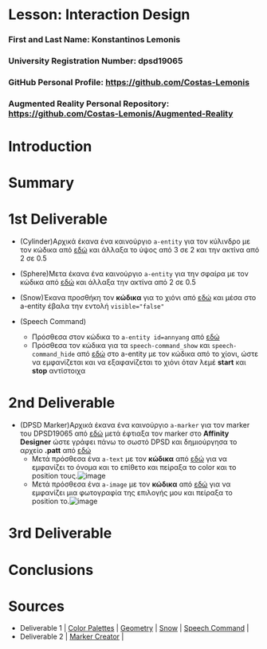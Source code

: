 # Lesson: Interaction Design

### First and Last Name: Konstantinos Lemonis
### University Registration Number: dpsd19065
### GitHub Personal Profile: https://github.com/Costas-Lemonis
### Augmented Reality Personal Repository: https://github.com/Costas-Lemonis/Augmented-Reality

# Introduction

# Summary


# 1st Deliverable
- (Cylinder)Αρχικά έκανα ένα καινούργιο `a-entity` για τον κύλινδρο με τον κώδικα από [εδώ](https://aframe.io/docs/1.3.0/components/geometry.html#cylinder) και άλλαξα το ύψος από 3 σε 2 και την ακτίνα από 2 σε 0.5

- (Sphere)Μετα έκανα ένα καινούργιο `a-entity` για την σφαίρα με τον κώδικα από [εδώ](https://aframe.io/docs/1.3.0/components/geometry.html#cylinder) και άλλαξα την ακτίνα από 2 σε 0.5

- (Snow)Έκανα προσθήκη τον **κώδικα** για το χιόνι από [εδώ](https://www.npmjs.com/package/aframe-particle-system-component) και μέσα στο a-entity έβαλα την εντολή `visible="false"` 
- (Speech Command)
  - Πρόσθεσα στον κώδικα το `a-entity id=annyang` από [εδώ](https://www.npmjs.com/package/aframe-speech-command-component)
  - Πρόσθεσα τον κώδικα για τα `speech-command_show` και `speech-command_hide` από [εδώ](https://www.npmjs.com/package/aframe-speech-command-component) στο a-entity με τον κώδικα από το χίονι, ώστε να εμφανίζεται και να εξαφανίζεται το χιόνι όταν λεμέ **start** και **stop** αντίστοιχα

# 2nd Deliverable
- (DPSD Marker)Αρχικά έκανα ένα καινούργιο `a-marker` για τον marker του DPSD19065 από [εδώ](https://www.oodlestechnologies.com/blogs/how-to-create-your-own-marker-for-ar-js/) μετά έφτιαξα τον marker στο **Affinity Designer** ώστε γράφει πάνω το σωστό DPSD και δημιούργησα το αρχείο **.patt** από [εδώ](https://jeromeetienne.github.io/AR.js/three.js/examples/marker-training/examples/generator.html) 
  - Μετά πρόσθεσα ένα `a-text` με τον **κώδικα** από [εδώ](https://levelup.gitconnected.com/simple-augmented-reality-ar-integration-with-a-frame-f625e9dc66b8) για να εμφανίζει το όνομα και το επίθετο και πείραξα το color και το position τους.![image](https://user-images.githubusercontent.com/100446886/168032754-19bbd3fe-7b13-4750-8e40-2b64cf18ca03.png)
  - Μετά πρόσθεσα ένα `a-image` με τον **κώδικα** από [εδώ](https://levelup.gitconnected.com/simple-augmented-reality-ar-integration-with-a-frame-f625e9dc66b8) για να εμφανίζει μια φωτογραφία της επιλογής μου και πείραξα το position το.![image](https://user-images.githubusercontent.com/100446886/168034010-0028a7b6-0962-4d90-8389-cf3c874b760d.png)


# 3rd Deliverable 


# Conclusions


# Sources
- Deliverable 1 | [Color Palettes](https://coolors.co/083d77-ebebd3-f4d35e-ee964b-f95738) | [Geometry](https://aframe.io/docs/1.3.0/components/geometry.html#cylinder#) | [Snow](https://www.npmjs.com/package/aframe-particle-system-component) | [Speech Command](https://www.npmjs.com/package/aframe-speech-command-component) | 
- Deliverable 2 | [Marker Creator](https://jeromeetienne.github.io/AR.js/three.js/examples/marker-training/examples/generator.html) |
